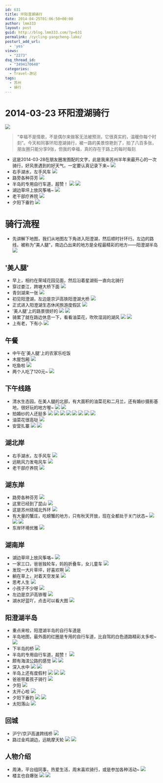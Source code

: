 ```yaml
---
id: 631
title: 环阳澄湖骑行
date: 2014-04-25T01:06:50+00:00
author: lmm333
layout: post
guid: http://blog.lmm333.com/?p=631
permalink: /cycling-yangcheng-lake/
posturl_add_url:
  - 'yes'
views:
  - "2273"
dsq_thread_id:
  - "3494170640"
categories:
  - Travel-游记
tags:
  - 苏州
  - 骑行
---
```

# 2014-03-23 环阳澄湖骑行

![](https://farm6.staticflickr.com/5108/13991467681_caf0809e92_c.jpg)

> “幸福不是情歌，不是偶尔来做客无法被预测，它很真实的，温暖你每个时刻”。今天和同事环阳澄湖骑行，被一路的美景惊艳到了，拍了八百多张，朋友圈只能分享9张，但我的幸福，真的存在于路上的每时每刻

- 这是2014-03-28在朋友圈发图配的文字，此是我来苏州半年来最开心的一次骑行，好风景遇到的好天气，一定要认真记录下来~
![](https://farm8.staticflickr.com/7444/13971547376_8b24f6588c_c.jpg)
- 右手湖水，左手风车
![](https://farm8.staticflickr.com/7190/13994659715_8957485008_c.jpg)
- 路旁各种芬芳
![](https://farm6.staticflickr.com/5220/13991459662_f07693fc89_c.jpg)
- 半岛的专用自行车道，超赞！
![](https://farm3.staticflickr.com/2916/14014733073_1a1e6918fb_c.jpg)
![](https://farm8.staticflickr.com/7199/13971613486_a4d22100be_c.jpg)
- 湖边草坪上放风筝咯~
![](https://farm6.staticflickr.com/5190/13991496941_efe6411532_c.jpg)
- 老干部疗养院
![](https://farm3.staticflickr.com/2918/13971560376_cce77496b9_c.jpg)
- 夕阳下垂钓
![](https://farm6.staticflickr.com/5220/13992190741_f6a7d91491_c.jpg)


# 骑行流程
- 先讲解下地图，我们从地图左下角进入阳澄湖，然后顺时针环行。左边的路线，被称为"美人腿"，南边凸出来的地方是全程最精彩的地方——阳澄湖半岛
![](https://farm8.staticflickr.com/7265/13993913592_c400354f20_o.jpg)


## '美人腿'
- 早上，相约在荣域花园见面，然后沿着星湖街一直向北骑行
- 穿过娄江，跨塘大桥下面
![](https://farm6.staticflickr.com/5222/13991375142_762a58f3d9_c.jpg)
- 青剑湖来一张
![](https://farm3.staticflickr.com/2931/14014588353_5576f4a200_c.jpg)
- 初见阳澄湖，左边是京沪高铁阳澄湖大桥
![](https://farm8.staticflickr.com/7074/13995050294_58d43e2c82_c.jpg)
- 正式进入阳澄湖生态休闲旅游度假区
![](https://farm8.staticflickr.com/7133/13995067914_53396d3caf_c.jpg)
- '美人腿'上的路景很好的
![](https://farm8.staticflickr.com/7155/13992545542_c3237fcef3_c.jpg)
![](https://farm8.staticflickr.com/7424/14015758833_b062c1e603_c.jpg)
- 骑累了就在路边休息一下，看看油菜花，吹吹湿润的湖风
![](https://farm6.staticflickr.com/5583/13995783495_c930737ece_c.jpg)
![](https://farm6.staticflickr.com/5487/13995777505_87681d9070_c.jpg)
- 上有老，下有小
![](https://farm3.staticflickr.com/2911/13991923102_5a596d57e2_c.jpg)


## 午餐
- 中午在'美人腿'上的农家乐吃饭
- 木屋包厢
![](https://farm8.staticflickr.com/7002/13996208314_961bfa2fd6_c.jpg)
- 吃鱼啦
![](https://farm3.staticflickr.com/2919/13992566642_a1ee37d280_c.jpg)
- 两个人吃了120元~
![](https://farm8.staticflickr.com/7238/13992598871_6183a89391_c.jpg)


## 下午线路
- 清水生态园，在美人腿的北部，有大面积的油菜花和二月兰，还有婚纱摄影基地，很好玩的地方喔~
![](https://farm8.staticflickr.com/7128/13992648372_513f439d52_c.jpg)
![](https://farm6.staticflickr.com/5004/13996295354_84c98cd10d_c.jpg)
- 拍婚纱的人还挺多
![](https://farm8.staticflickr.com/7444/13971547376_8b24f6588c_c.jpg)
![](https://farm6.staticflickr.com/5198/13992184621_0f360233ac_c.jpg)
![](https://farm8.staticflickr.com/7038/13972721156_47f48c2f47_c.jpg)
![](https://farm6.staticflickr.com/5521/14015357303_451c1e9830_c.jpg)
![](https://farm3.staticflickr.com/2903/13972688386_a57270eb87_c.jpg)
![](https://farm8.staticflickr.com/7351/13992583332_0812c9f3b3_c.jpg)
![](https://farm6.staticflickr.com/5113/13995828735_397b7d93fd_c.jpg)
![](https://farm8.staticflickr.com/7317/13995830355_dffd8c9bf1_c.jpg)
- 油菜花很高哒
![](https://farm3.staticflickr.com/2930/13972740006_ef990d771b_c.jpg)
- 安营扎寨
![](https://farm8.staticflickr.com/7257/13992189951_4ec4c5d143_c.jpg)
![](https://farm6.staticflickr.com/5290/13995860715_1baa846281_c.jpg)


## 湖北岸
- 右手湖水，左手风车
![](https://farm8.staticflickr.com/7190/13994659715_8957485008_c.jpg)
- 远眺风力发电风车
![](https://farm6.staticflickr.com/5508/13997062124_035096b093_c.jpg)
- 老干部疗养院
![](https://farm3.staticflickr.com/2918/13971560376_cce77496b9_c.jpg)


## 湖东岸
- 路旁各种芬芳
![](https://farm6.staticflickr.com/5220/13991459662_f07693fc89_c.jpg)
- 这里已经到了昆山
![](https://farm8.staticflickr.com/7404/13996324574_d38842bbe8_c.jpg)
- 这是苏州绕城北外环
![](https://farm8.staticflickr.com/7393/13996319874_6f4b9e5bee_c.jpg)
- 有大量的蟹庄，吃螃蟹的地方，只有秋天开放，现在全都处于关门状态~
![](https://farm8.staticflickr.com/7217/13973366476_0667d0bd08_c.jpg)
![](https://farm8.staticflickr.com/7301/13996301084_275b19c84a_c.jpg)
![](https://farm3.staticflickr.com/2899/13993294891_50dbffff19_c.jpg)
- 东岸环境优雅
![](https://farm3.staticflickr.com/2939/13996643465_9b4e680819_c.jpg)

## 湖南岸
- 湖边草坪上放风筝咯~
![](https://farm6.staticflickr.com/5190/13991496941_efe6411532_c.jpg)
- 一家三口，爸爸独轮车，妈妈折叠车，女儿童车
![](https://farm3.staticflickr.com/2917/13993276862_644160b099_c.jpg)
- 发现一大片草坪，好喜欢啊
![](https://farm8.staticflickr.com/7340/14016639163_e59b5fc2d0_c.jpg)
- 躺在草上，对着天空发呆
![](https://farm8.staticflickr.com/7137/13973550476_08e7ed3249_c.jpg)
- 思考人生
![](https://farm8.staticflickr.com/7324/14016664823_478dffae88_c.jpg)
- 小孩子不少呀
![](https://farm8.staticflickr.com/7149/13997117944_86056e8f51_c.jpg)
- 左边是京沪高铁喔
![](https://farm3.staticflickr.com/2897/13996687115_7cfcea75b3_c.jpg)
- 湖水好蓝吖，点击可以看大图
[![](https://farm8.staticflickr.com/7068/14016687093_8ce1073e07_o.jpg)](https://www.flickr.com/photos/77913831@N03/14016687093//)

## 阳澄湖半岛
- 重点来啦，阳澄湖半岛的自行车道是
- 半岛地图，最外面的红圈是专用的自行车道，比自驾的白色道路精彩太多啦~
![](https://farm6.staticflickr.com/5250/13971602056_ed9c768139.jpg)
- 下半岛的桥
![](https://farm3.staticflickr.com/2914/13996696875_12d575def6_c.jpg)
- 半岛的专用自行车道，超赞！
![](https://farm8.staticflickr.com/7199/13971613486_a4d22100be_c.jpg)
- 颇有海滨公路的感觉
![](https://farm3.staticflickr.com/2916/14014733073_1a1e6918fb_c.jpg)
![](https://farm8.staticflickr.com/7039/13997216024_80d1ec848f_c.jpg)
- 深入水中
![](https://farm8.staticflickr.com/7178/14015374903_1c9331eb25_c.jpg)
![](https://farm6.staticflickr.com/5111/13972285806_2d8a7b3d9a_c.jpg)
- 半岛上还有度假村
![](https://farm6.staticflickr.com/5531/13993600201_5ac379064d_c.jpg)
![](https://farm3.staticflickr.com/2931/13997213474_27fb16b46a_c.jpg)
![](https://farm8.staticflickr.com/7213/14016776363_1f46159a6a_c.jpg)
- 爸爸带着孩子骑行
![](https://farm6.staticflickr.com/5500/14016782903_3cf671e38a_c.jpg)
- 夕阳
![](https://farm8.staticflickr.com/7070/13973680586_f18565b46f_c.jpg)
- 太开心啦
![](https://farm8.staticflickr.com/7259/14016945433_16fbefcc70_c.jpg)
- 夕阳下垂钓
![](https://farm6.staticflickr.com/5220/13992190741_f6a7d91491_c.jpg)
![](https://farm8.staticflickr.com/7260/13995905994_feb3f265c4_c.jpg)
- 太阳落山
![](https://farm6.staticflickr.com/5451/13992262812_fd98c9a96c_c.jpg)

## 回城
- 沪宁/京沪高速跨线桥
![](https://farm8.staticflickr.com/7304/13992304721_1e6fe427d1_c.jpg)
- 路过金鸡湖边，远眺摩天轮
![](https://farm6.staticflickr.com/5461/13972378426_f55a492236_c.jpg)
![](https://farm8.staticflickr.com/7039/13992278962_f472ec9219_c.jpg)

## 人物介绍
- 周涛，平台组同事，热爱生活，周末喜欢骑行，或是参加各种活动~
![](https://farm3.staticflickr.com/2917/13995134074_7090807438_c.jpg)
- 楼主也自爆张
![](https://farm6.staticflickr.com/5441/13994692025_9282b8b02a_c.jpg)
![](https://farm8.staticflickr.com/7073/13995531874_74d2877b2c_c.jpg)